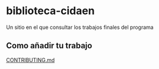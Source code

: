 # biblioteca-cidaen
Un sitio en el que consultar los trabajos finales del programa


## Como añadir tu trabajo

[CONTRIBUTING.md](CONTRIBUTING.md)
